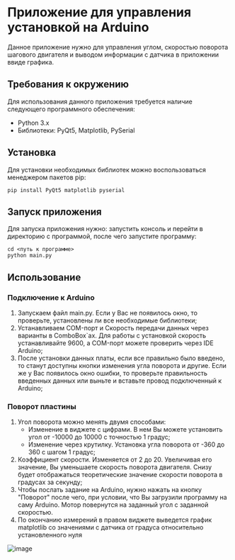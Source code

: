 # Приложение для управления установкой на Arduino
Данное приложение нужно для управления углом, скоростью поворота шагового двигателя и выводом информации с датчика в приложении ввиде графика.



## Требования к окружению

Для использования данного приложения требуется наличие следующего программного обеспечения:

- Python 3.x
- Библиотеки: PyQt5, Matplotlib, PySerial

## Установка

Для установки необходимых библиотек можно воспользоваться менеджером пакетов pip:
```
pip install PyQt5 matplotlib pyserial
```
## Запуск приложения

Для запуска приложения нужно: запустить консоль и перейти в директорию с программой, после чего запустите программу:
```commandline
cd <путь к программе>
python main.py
```

## Использование

### Подключение к Arduino
1. Запускаем файл main.py. Если у Вас не появилось окно, то проверьте, установлены ли все необходимые библиотеки;
2. Устанавливаем COM-порт и Скорость передачи данных через варианты в ComboBox`ах. Для работы с установкой скорость устанавливайте 9600, а COM-порт можете проверить через IDE Arduino;
3. После установки данных платы, если все правильно было введено, то станут доступны кнопки изменения угла поворота и другие. Если же у Вас появилось окно ошибки, то проверьте правильность введенных данных или выньте и вставьте провод подключенный к Arduino;
### Поворот пластины
1. Угол поворота можно менять двумя способами:
   - Изменение в виджете с цифрами. В нем Вы можете установить угол от -10000 до 10000 с точностью 1 градус;
   - Изменение через крутилку. Установка угла поворота от -360 до 360 с шагом 1 градус;
2. Коэффициент скорости. Изменяется от 2 до 20. Увеличивая его значение, Вы уменьшаете скорость поворота двигателя. Снизу будет отображаться теоретические значение скорости поворота в градусах за секунду;
3. Чтобы послать задание на Arduino, нужно нажать на кнопку "Поворот" после чего, при условии, что Вы загрузили программу на саму Arduino. Мотор повернутся на заданный угол с заданной скоростью.
4. По окончанию измерений в правом виджете выведется график matplotlib со значениями с датчика от градуса относительно установленного нуля

![image](https://github.com/SerKin0/PolarisationUI/assets/71343548/95ded4c2-1607-493a-9218-8d8d589913d4)
